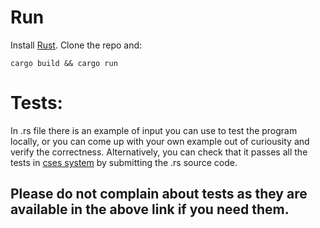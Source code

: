 # Run
Install [Rust](https://www.rust-lang.org/tools/install).
Clone the repo and:
```
cargo build && cargo run
``` 
# Tests:
In .rs file there is an example of input you can use to test the program locally, or you can come up with your own example out of curiousity and verify the correctness. 
Alternatively, you can check that it passes all the tests in [cses system](https://cses.fi/problemset/task/1617) by submitting the .rs source code. 
## Please do not complain about tests as they are available in the above link if you need them.
